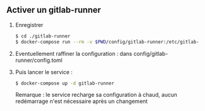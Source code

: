 ## Activer un gitlab-runner

1. Enregistrer

    ```sh
    $ cd ./gitlab-runner
    $ docker-compose run --rm -v $PWD/config/gitlab-runner:/etc/gitlab-runner gitlab-runner register
    ```

2. Eventuellement raffiner la configuration : dans config/gitlab-runner/config.toml

3. Puis lancer le service :

    ```sh
    $ docker-compose up -d gitlab-runner
    ```

    Remarque : le service recharge sa configuration à chaud, aucun redémarrage n'est nécessaire après un changement
